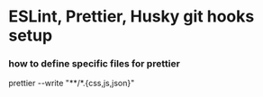 # ESLint, Prettier, Husky git hooks setup

### how to define specific files for prettier

prettier --write "**/*.{css,js,json}"
